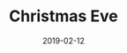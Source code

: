 ---
title: Christmas Eve
titleID: christmas-eve-obrien.md
key: G
rhythm: reel
date: 2019-02-12
location: Other
tags: obrien
regtuneoftheweek:
slowtuneoftheweek:
mp3_file:
mp3_source:
mp3_licence:
mp3_url:
alt_mp3_url:
source: Wellington
abc_source: Wellington Tunebook Collection
abc_url: /tunebooks/other/obrien.pdf
abc: |
    X:22
    T:Christmas Eve
    C:Tommy Coen
    S:arr. Paddy O'Brien
    T:Set: Christmas Eve/Bunker Hill/Hunter's Purse
    R:reel
    I:speed 350
    M:C|
    K:G
    GE|~D2 DE GFGA|~B2dB ABGB|ABGE DB,DE|~G2BG ABGE|
    FB,DE GFGA|~B2 dB ABGA|BA~A2 GEBG|ABGE ~G2:|
    GA|BABd edeg|abae ~g2 eg|abag gfge|dedB ~A2 GA|
    BABd edeg|abge ~g2eg|aege ~d2BG|ABGE G2:|
    dc|BG~G2 DGBd|eg~g2 egdc|BG ~G2 dGBG|EA~A2 DAFA|
    BGGF ~G2Bd|eg~g2 egdg|bgag egdB|ABGE G2:|
    

---